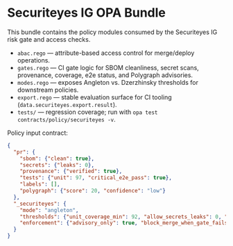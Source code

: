 # Securiteyes IG OPA Bundle

This bundle contains the policy modules consumed by the Securiteyes IG risk gate and access checks.

- `abac.rego` &mdash; attribute-based access control for merge/deploy operations.
- `gates.rego` &mdash; CI gate logic for SBOM cleanliness, secret scans, provenance, coverage, e2e status, and Polygraph advisories.
- `modes.rego` &mdash; exposes Angleton vs. Dzerzhinsky thresholds for downstream policies.
- `export.rego` &mdash; stable evaluation surface for CI tooling (`data.securiteyes.export.result`).
- `tests/` &mdash; regression coverage; run with `opa test contracts/policy/securiteyes -v`.

Policy input contract:
```json
{
  "pr": {
    "sbom": {"clean": true},
    "secrets": {"leaks": 0},
    "provenance": {"verified": true},
    "tests": {"unit": 97, "critical_e2e_pass": true},
    "labels": [],
    "polygraph": {"score": 20, "confidence": "low"}
  },
  "_securiteyes": {
    "mode": "angleton",
    "thresholds": {"unit_coverage_min": 92, "allow_secrets_leaks": 0, "require_provenance": true},
    "enforcement": {"advisory_only": true, "block_merge_when_gate_fails": false}
  }
}
```
